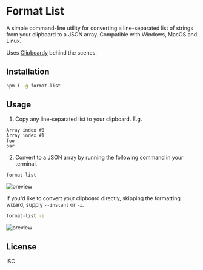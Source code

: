 # Format List
A simple command-line utility for converting a line-separated list of strings from your clipboard to a JSON array.
Compatible with Windows, MacOS and Linux.

Uses [Clipboardy](https://www.npmjs.com/package/clipboardy) behind the scenes.

## Installation
```bash
npm i -g format-list
```

## Usage
1. Copy any line-separated list to your clipboard. E.g.
```text
Array index #0
Array index #1
foo
bar
```

2. Convert to a JSON array by running the following command in your terminal.
```bash
format-list
```
![preview](https://gyazo.com/da80a799d5282c8901f7bea560f048f1.png)

If you'd like to convert your clipboard directly, skipping the formatting wizard, supply `--instant` or `-i`.
```bash
format-list -i
```
![preview](https://gyazo.com/a2f65d7b069af5f7b6ff9ef1e653d0ab.png)

## License
ISC